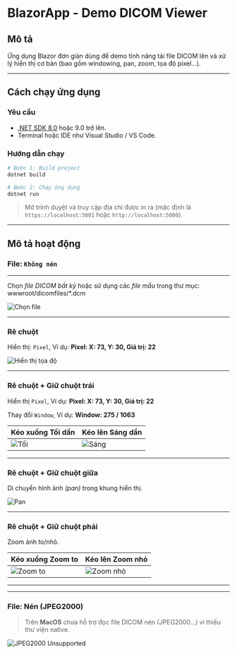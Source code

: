 # BlazorApp - Demo DICOM Viewer

## Mô tả
Ứng dụng Blazor đơn giản dùng để demo tính năng tải file DICOM lên và xử lý hiển thị cơ bản (bao gồm windowing, pan, zoom, tọa độ pixel...).

---

## Cách chạy ứng dụng

### Yêu cầu
- [.NET SDK 8.0](https://dotnet.microsoft.com/en-us/download/dotnet/8.0) hoặc 9.0 trở lên.
- Terminal hoặc IDE như Visual Studio / VS Code.

### Hướng dẫn chạy

```bash
# Bước 1: Build project
dotnet build

# Bước 2: Chạy ứng dụng
dotnet run
````

> Mở trình duyệt và truy cập địa chỉ được in ra (mặc định là `https://localhost:5001` hoặc `http://localhost:5000`).

---

## Mô tả hoạt động

### File: `Không nén`
---

Chọn *file DICOM bất kỳ*
hoặc sử dụng các *file mẫu* trong thư mục: wwwroot/dicomfiles/*.dcm

![Chọn file](screenshots/view-converted-1.png)

---

### Rê chuột

Hiển thị: `Pixel`, Ví dụ: **Pixel: X: 73, Y: 30, Giá trị: 22**

![Hiển thị tọa độ](screenshots/view-converted-2.png)

---

### Rê chuột + Giữ chuột trái

Hiển thị `Pixel`, Ví dụ: **Pixel: X: 73, Y: 30, Giá trị: 22**

Thay đổi `Window`, Ví dụ: **Window: 275 / 1063** 

| Kéo xuống Tối dần                                | Kéo lên Sáng dần                                 |
| ------------------------------------------ | ------------------------------------------- |
| ![Tối](screenshots/view-converted-3-1.png) | ![Sáng](screenshots/view-converted-3-2.png) |

---

### Rê chuột + Giữ chuột giữa

Di chuyển hình ảnh *(pan)* trong khung hiển thị.

![Pan](screenshots/view-converted-4.png)

---

### Rê chuột + Giữ chuột phải

Zoom ảnh to/nhỏ.

| Kéo xuống Zoom to                               | Kéo lên Zoom nhỏ                                 |
| ------------------------------------------ | ------------------------------------------- |
| ![Zoom to](screenshots/view-converted-5-1.png) | ![Zoom nhỏ](screenshots/view-converted-5-2.png) |

---

---

### File: **Nén (JPEG2000)**

> Trên **MacOS** chưa hỗ trợ đọc file DICOM nén (JPEG2000...) vì thiếu thư viện native.

![JPEG2000 Unsupported](screenshots/view-converted-6.png)